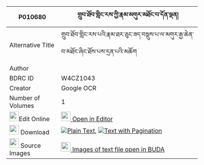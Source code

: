 |P010680|གྲུབ་ཐོབ་གླིང་རས་ཀྱི་རྣམ་མགུར་མཐོང་བ་དོན་ལྡན། 
| --- | --- 
|Alternative Title |གྲུབ་ཐོབ་གླིང་རས་པའི་རྣམ་ཐར་ཅུང་ཟད་བསྡུས་པ་ལ་མགུར་རྒྱ་ཆེན་བ་མཐོང་ཞིང་ཐོས་པས་དྲན་པའི་མཆོག
|Author | 
|BDRC ID | W4CZ1043
|Creator | Google OCR
|Number of Volumes| 1
|<img width="25" src="https://img.icons8.com/color/25/000000/edit-property.png">Edit Online| [<img width="25" src="https://avatars.githubusercontent.com/u/45091458?s=200&v=4"> Open in Editor](http://editor.openpecha.org/P010680)
|<img width="25" src="https://img.icons8.com/fluent/48/000000/download-2.png"/>  Download | [![](https://img.icons8.com/color/20/000000/txt.png)Plain Text](https://github.com/Openpecha/P010680/releases/download/v1/drubtob_ling_re_kyi_nam_gur_to_plain_P010680.zip), [![](https://img.icons8.com/color/20/000000/txt.png)Text with Pagination](https://github.com/Openpecha/P010680/releases/download/v1/drubtob_ling_re_kyi_nam_gur_to_pages_P010680.zip)
|<img width="25" src="https://img.icons8.com/plasticine/100/000000/pictures-folder.png"/>  Source Images | [<img width="25" src="https://library.bdrc.io/icons/BUDA-small.svg"> Images of text file open in BUDA](https://library.bdrc.io/show/bdr:W4CZ1043)